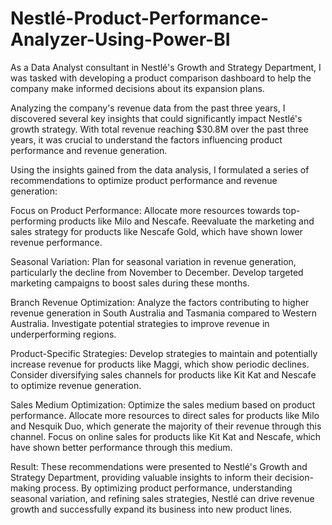# Nestlé-Product-Performance-Analyzer-Using-Power-BI
As a Data Analyst consultant in Nestlé's Growth and Strategy Department, I was tasked with developing a product comparison dashboard to help the company make informed decisions about its expansion plans.

Analyzing the company's revenue data from the past three years, I discovered several key insights that could significantly impact Nestlé's growth strategy. With total revenue reaching $30.8M over the past three years, it was crucial to understand the factors influencing product performance and revenue generation.

Using the insights gained from the data analysis, I formulated a series of recommendations to optimize product performance and revenue generation:

Focus on Product Performance: Allocate more resources towards top-performing products like Milo and Nescafe.
Reevaluate the marketing and sales strategy for products like Nescafe Gold, which have shown lower revenue performance.

Seasonal Variation: Plan for seasonal variation in revenue generation, particularly the decline from November to December.
Develop targeted marketing campaigns to boost sales during these months.

Branch Revenue Optimization: Analyze the factors contributing to higher revenue generation in South Australia and Tasmania compared to Western Australia.
Investigate potential strategies to improve revenue in underperforming regions.

Product-Specific Strategies: Develop strategies to maintain and potentially increase revenue for products like Maggi, which show periodic declines.
Consider diversifying sales channels for products like Kit Kat and Nescafe to optimize revenue generation.

Sales Medium Optimization: Optimize the sales medium based on product performance.
Allocate more resources to direct sales for products like Milo and Nesquik Duo, which generate the majority of their revenue through this channel.
Focus on online sales for products like Kit Kat and Nescafe, which have shown better performance through this medium.

Result:
These recommendations were presented to Nestlé's Growth and Strategy Department, providing valuable insights to inform their decision-making process. By optimizing product performance, understanding seasonal variation, and refining sales strategies, Nestlé can drive revenue growth and successfully expand its business into new product lines.
